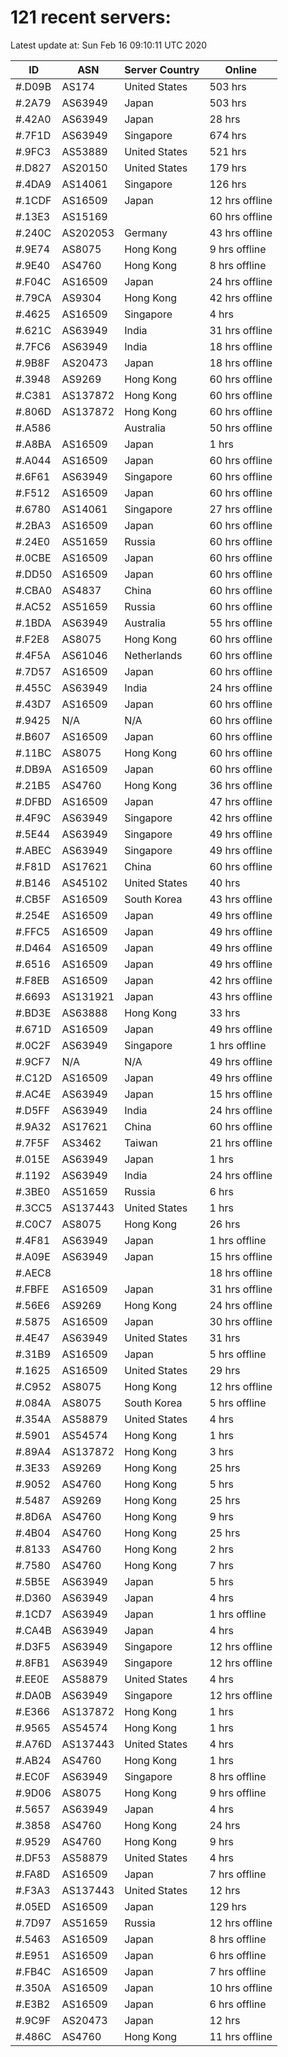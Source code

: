 # 121 recent servers:

Latest update at: Sun Feb 16 09:10:11 UTC 2020

| ID | ASN | Server Country | Online |
| -- | --- | -------------- | ------ |
| #.D09B | AS174 | United States | 503 hrs |
| #.2A79 | AS63949 | Japan | 503 hrs |
| #.42A0 | AS63949 | Japan | 28 hrs |
| #.7F1D | AS63949 | Singapore | 674 hrs |
| #.9FC3 | AS53889 | United States | 521 hrs |
| #.D827 | AS20150 | United States | 179 hrs |
| #.4DA9 | AS14061 | Singapore | 126 hrs |
| #.1CDF | AS16509 | Japan | 12 hrs offline |
| #.13E3 | AS15169 |  | 60 hrs offline |
| #.240C | AS202053 | Germany | 43 hrs offline |
| #.9E74 | AS8075 | Hong Kong | 9 hrs offline |
| #.9E40 | AS4760 | Hong Kong | 8 hrs offline |
| #.F04C | AS16509 | Japan | 24 hrs offline |
| #.79CA | AS9304 | Hong Kong | 42 hrs offline |
| #.4625 | AS16509 | Singapore | 4 hrs |
| #.621C | AS63949 | India | 31 hrs offline |
| #.7FC6 | AS63949 | India | 18 hrs offline |
| #.9B8F | AS20473 | Japan | 18 hrs offline |
| #.3948 | AS9269 | Hong Kong | 60 hrs offline |
| #.C381 | AS137872 | Hong Kong | 60 hrs offline |
| #.806D | AS137872 | Hong Kong | 60 hrs offline |
| #.A586 |  | Australia | 50 hrs offline |
| #.A8BA | AS16509 | Japan | 1 hrs |
| #.A044 | AS16509 | Japan | 60 hrs offline |
| #.6F61 | AS63949 | Singapore | 60 hrs offline |
| #.F512 | AS16509 | Japan | 60 hrs offline |
| #.6780 | AS14061 | Singapore | 27 hrs offline |
| #.2BA3 | AS16509 | Japan | 60 hrs offline |
| #.24E0 | AS51659 | Russia | 60 hrs offline |
| #.0CBE | AS16509 | Japan | 60 hrs offline |
| #.DD50 | AS16509 | Japan | 60 hrs offline |
| #.CBA0 | AS4837 | China | 60 hrs offline |
| #.AC52 | AS51659 | Russia | 60 hrs offline |
| #.1BDA | AS63949 | Australia | 55 hrs offline |
| #.F2E8 | AS8075 | Hong Kong | 60 hrs offline |
| #.4F5A | AS61046 | Netherlands | 60 hrs offline |
| #.7D57 | AS16509 | Japan | 60 hrs offline |
| #.455C | AS63949 | India | 24 hrs offline |
| #.43D7 | AS16509 | Japan | 60 hrs offline |
| #.9425 | N/A | N/A | 60 hrs offline |
| #.B607 | AS16509 | Japan | 60 hrs offline |
| #.11BC | AS8075 | Hong Kong | 60 hrs offline |
| #.DB9A | AS16509 | Japan | 60 hrs offline |
| #.21B5 | AS4760 | Hong Kong | 36 hrs offline |
| #.DFBD | AS16509 | Japan | 47 hrs offline |
| #.4F9C | AS63949 | Singapore | 42 hrs offline |
| #.5E44 | AS63949 | Singapore | 49 hrs offline |
| #.ABEC | AS63949 | Singapore | 49 hrs offline |
| #.F81D | AS17621 | China | 60 hrs offline |
| #.B146 | AS45102 | United States | 40 hrs |
| #.CB5F | AS16509 | South Korea | 43 hrs offline |
| #.254E | AS16509 | Japan | 49 hrs offline |
| #.FFC5 | AS16509 | Japan | 49 hrs offline |
| #.D464 | AS16509 | Japan | 49 hrs offline |
| #.6516 | AS16509 | Japan | 49 hrs offline |
| #.F8EB | AS16509 | Japan | 42 hrs offline |
| #.6693 | AS131921 | Japan | 43 hrs offline |
| #.BD3E | AS63888 | Hong Kong | 33 hrs |
| #.671D | AS16509 | Japan | 49 hrs offline |
| #.0C2F | AS63949 | Singapore | 1 hrs offline |
| #.9CF7 | N/A | N/A | 49 hrs offline |
| #.C12D | AS16509 | Japan | 49 hrs offline |
| #.AC4E | AS63949 | Japan | 15 hrs offline |
| #.D5FF | AS63949 | India | 24 hrs offline |
| #.9A32 | AS17621 | China | 60 hrs offline |
| #.7F5F | AS3462 | Taiwan | 21 hrs offline |
| #.015E | AS63949 | Japan | 1 hrs |
| #.1192 | AS63949 | India | 24 hrs offline |
| #.3BE0 | AS51659 | Russia | 6 hrs |
| #.3CC5 | AS137443 | United States | 1 hrs |
| #.C0C7 | AS8075 | Hong Kong | 26 hrs |
| #.4F81 | AS63949 | Japan | 1 hrs offline |
| #.A09E | AS63949 | Japan | 15 hrs offline |
| #.AEC8 |  |  | 18 hrs offline |
| #.FBFE | AS16509 | Japan | 31 hrs offline |
| #.56E6 | AS9269 | Hong Kong | 24 hrs offline |
| #.5875 | AS16509 | Japan | 30 hrs offline |
| #.4E47 | AS63949 | United States | 31 hrs |
| #.31B9 | AS16509 | Japan | 5 hrs offline |
| #.1625 | AS16509 | United States | 29 hrs |
| #.C952 | AS8075 | Hong Kong | 12 hrs offline |
| #.084A | AS8075 | South Korea | 5 hrs offline |
| #.354A | AS58879 | United States | 4 hrs |
| #.5901 | AS54574 | Hong Kong | 1 hrs |
| #.89A4 | AS137872 | Hong Kong | 3 hrs |
| #.3E33 | AS9269 | Hong Kong | 25 hrs |
| #.9052 | AS4760 | Hong Kong | 5 hrs |
| #.5487 | AS9269 | Hong Kong | 25 hrs |
| #.8D6A | AS4760 | Hong Kong | 9 hrs |
| #.4B04 | AS4760 | Hong Kong | 25 hrs |
| #.8133 | AS4760 | Hong Kong | 2 hrs |
| #.7580 | AS4760 | Hong Kong | 7 hrs |
| #.5B5E | AS63949 | Japan | 5 hrs |
| #.D360 | AS63949 | Japan | 4 hrs |
| #.1CD7 | AS63949 | Japan | 1 hrs offline |
| #.CA4B | AS63949 | Japan | 4 hrs |
| #.D3F5 | AS63949 | Singapore | 12 hrs offline |
| #.8FB1 | AS63949 | Singapore | 12 hrs offline |
| #.EE0E | AS58879 | United States | 4 hrs |
| #.DA0B | AS63949 | Singapore | 12 hrs offline |
| #.E366 | AS137872 | Hong Kong | 1 hrs |
| #.9565 | AS54574 | Hong Kong | 1 hrs |
| #.A76D | AS137443 | United States | 4 hrs |
| #.AB24 | AS4760 | Hong Kong | 1 hrs |
| #.EC0F | AS63949 | Singapore | 8 hrs offline |
| #.9D06 | AS8075 | Hong Kong | 9 hrs offline |
| #.5657 | AS63949 | Japan | 4 hrs |
| #.3858 | AS4760 | Hong Kong | 24 hrs |
| #.9529 | AS4760 | Hong Kong | 9 hrs |
| #.DF53 | AS58879 | United States | 4 hrs |
| #.FA8D | AS16509 | Japan | 7 hrs offline |
| #.F3A3 | AS137443 | United States | 12 hrs |
| #.05ED | AS16509 | Japan | 129 hrs |
| #.7D97 | AS51659 | Russia | 12 hrs offline |
| #.5463 | AS16509 | Japan | 8 hrs offline |
| #.E951 | AS16509 | Japan | 6 hrs offline |
| #.FB4C | AS16509 | Japan | 7 hrs offline |
| #.350A | AS16509 | Japan | 10 hrs offline |
| #.E3B2 | AS16509 | Japan | 6 hrs offline |
| #.9C9F | AS20473 | Japan | 12 hrs |
| #.486C | AS4760 | Hong Kong | 11 hrs offline |


